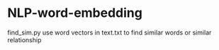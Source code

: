 # NLP-word-embedding
find_sim.py use word vectors in text.txt to find similar words or similar relationship
